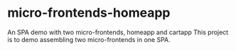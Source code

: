 # micro-frontends-homeapp
An SPA demo with two micro-frontends, homeapp and cartapp
This project is to demo assembling two micro-frontends in one SPA.

